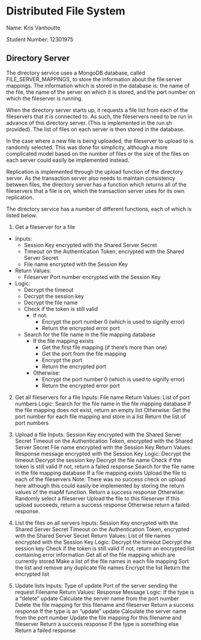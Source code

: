 # Distributed File System

Name: Kris Vanhoutte

Student Number: 12301975

## Directory Server

The directory service uses a MongoDB database, called FILE_SERVER_MAPPINGS, to store the information about the file:server mappings. The information which is stored in the database is: the name of the file, the name of the server on which it is stored, and the port number on which the fileserver is running.

When the directory server starts up, it requests a file list from each of the fileservers that it is connected to. As such, the fileservers need to be run in advance of this directory server. (This is implemented in the run.sh provided). The list of files on each server is then stored in the database.

In the case where a new file is being uploaded, the fileserver to upload to is randomly selected. This was done for simplicity, although a more complicated model based on the number of files or the size of the files on each server could easily be implemented instead.

Replication is implemented through the upload function of the directory server. As the transaction server also needs to maintain consistency between files, the directory server has a function which returns all of the fileservers that a file is on, which the transaction server uses for its own replication.

The directory service has a number of different functions, each of which is listed below.

1. Get a fileserver for a file
  - Inputs: 
    - Session Key encrypted with the Shared Server Secret
    - Timeout on the Authentication Token, encrypted with the Shared Server Secret
    - File name encrypted with the Session Key
  - Return Values:
    - Fileserver Port number encrypted with the Session Key
  - Logic:
    - Decrypt the timeout
    - Decrypt the session key
    - Decrypt the file name
    - Check if the token is still valid
      - If not:
        - Encrypt the port number 0 (which is used to signify error)
        - Return the encrypted error port
    - Search for the file name in the file mapping database
      - If the file mapping exists
        - Get the first file mapping (if there’s more than one)
        - Get the port from the file mapping
        - Encrypt the port
        - Return the encrypted port
      - Otherwise:
        - Encrypt the port number 0 (which is used to signify error)
        - Return the encrypted error port 

2. Get all fileservers for a file
  Inputs: 
    File name
  Return Values:
    List of port numbers
  Logic:
    Search for the file name in the file mapping database
      If the file mapping does not exist, return an empty list
      Otherwise:
        Get the port number for each file mapping and store in a list
        Return the list of port numbers 

3. Upload a file
  Inputs: 
    Session Key encrypted with the Shared Server Secret
    Timeout on the Authentication Token, encrypted with the Shared Server Secret
    File name encrypted with the Session Key
  Return Values:
    Response message encrypted with the Session Key
  Logic:
    Decrypt the timeout
    Decrypt the session key
    Decrypt the file name
    Check if the token is still valid
      If not, return a failed response
    Search for the file name in the file mapping database
      If a file mapping exists
        Upload the file to each of the fileservers 
        Note: There was no success check on upload here although this could easily be implemented by storing the return values of the mapM function.
        Return a success response
      Otherwise:
        Randomly select a fileserver
        Upload the file to this fileserver
          If this upload succeeds, return a success response
          Otherwise return a failed response.

4. List the files on all servers
  Inputs: 
    Session Key encrypted with the Shared Server Secret
    Timeout on the Authentication Token, encrypted with the Shared Server Secret
  Return Values:
    List of file names encrypted with the Session Key
  Logic:
    Decrypt the timeout
    Decrypt the session key
    Check if the token is still valid
      If not, return an encrypted list containing error information
    Get all of the file mapping which are currently stored
    Make a list of the file names in each file mapping
    Sort the list and remove any duplicate file names
    Encrypt the list
    Return the encrypted list

5. Update lists
  Inputs: 
    Type of update
    Port of the server sending the request
    Filename 
  Return Values:
    Response Message
  Logic:
    If the type is a “delete” update
      Calculate the server name from the port number
      Delete the file mapping for this filename and fileserver
      Return a success response
    If the type is an “update” update
      Calculate the server name from the port number
      Update the file mapping for this filename and fileserver
      Return a success response
    If the type is something else
      Return a failed response